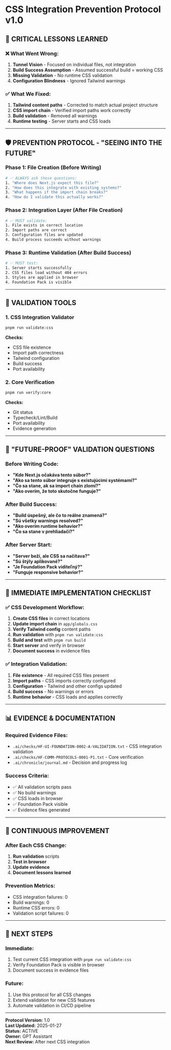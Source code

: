# CSS Integration Prevention Protocol v1.0

## 🚨 **CRITICAL LESSONS LEARNED**

### **❌ What Went Wrong:**

1. **Tunnel Vision** - Focused on individual files, not integration
2. **Build Success Assumption** - Assumed successful build = working CSS
3. **Missing Validation** - No runtime CSS validation
4. **Configuration Blindness** - Ignored Tailwind warnings

### **✅ What We Fixed:**

1. **Tailwind content paths** - Corrected to match actual project structure
2. **CSS import chain** - Verified import paths work correctly
3. **Build validation** - Removed all warnings
4. **Runtime testing** - Server starts and CSS loads

---

## 🛡️ **PREVENTION PROTOCOL - "SEEING INTO THE FUTURE"**

### **Phase 1: File Creation (Before Writing)**

```bash
# ✅ ALWAYS ask these questions:
1. "Where does Next.js expect this file?"
2. "How does this integrate with existing systems?"
3. "What happens if the import chain breaks?"
4. "How do I validate this actually works?"
```

### **Phase 2: Integration Layer (After File Creation)**

```bash
# ✅ MUST validate:
1. File exists in correct location
2. Import paths are correct
3. Configuration files are updated
4. Build process succeeds without warnings
```

### **Phase 3: Runtime Validation (After Build Success)**

```bash
# ✅ MUST test:
1. Server starts successfully
2. CSS files load without 404 errors
3. Styles are applied in browser
4. Foundation Pack is visible
```

---

## 🔧 **VALIDATION TOOLS**

### **1. CSS Integration Validator**

```bash
pnpm run validate:css
```

**Checks:**

- CSS file existence
- Import path correctness
- Tailwind configuration
- Build success
- Port availability

### **2. Core Verification**

```bash
pnpm run verify:core
```

**Checks:**

- Git status
- Typecheck/Lint/Build
- Port availability
- Evidence generation

---

## 🎯 **"FUTURE-PROOF" VALIDATION QUESTIONS**

### **Before Writing Code:**

- **"Kde Next.js očakáva tento súbor?"**
- **"Ako sa tento súbor integruje s existujúcimi systémami?"**
- **"Čo sa stane, ak sa import chain zlomí?"**
- **"Ako overím, že toto skutočne funguje?"**

### **After Build Success:**

- **"Build úspešný, ale čo to reálne znamená?"**
- **"Sú všetky warnings resolved?"**
- **"Ako overím runtime behavior?"**
- **"Čo sa stane v prehliadači?"**

### **After Server Start:**

- **"Server beží, ale CSS sa načítava?"**
- **"Sú štýly aplikované?"**
- **"Je Foundation Pack viditeľný?"**
- **"Funguje responsive behavior?"**

---

## 🚀 **IMMEDIATE IMPLEMENTATION CHECKLIST**

### **✅ CSS Development Workflow:**

1. **Create CSS files** in correct locations
2. **Update import chain** in `app/globals.css`
3. **Verify Tailwind config** content paths
4. **Run validation** with `pnpm run validate:css`
5. **Build and test** with `pnpm run build`
6. **Start server** and verify in browser
7. **Document success** in evidence files

### **✅ Integration Validation:**

1. **File existence** - All required CSS files present
2. **Import paths** - CSS imports correctly configured
3. **Configuration** - Tailwind and other configs updated
4. **Build success** - No warnings or errors
5. **Runtime behavior** - CSS loads and applies correctly

---

## 📊 **EVIDENCE & DOCUMENTATION**

### **Required Evidence Files:**

- `.ai/checks/HF-UI-FOUNDATION-0002-A-VALIDATION.txt` - CSS integration validation
- `.ai/checks/HF-COMM-PROTOCOLS-0001-P1.txt` - Core verification
- `.ai/chronicle/journal.md` - Decision and progress log

### **Success Criteria:**

- ✅ All validation scripts pass
- ✅ No build warnings
- ✅ CSS loads in browser
- ✅ Foundation Pack visible
- ✅ Evidence files generated

---

## 🔄 **CONTINUOUS IMPROVEMENT**

### **After Each CSS Change:**

1. **Run validation** scripts
2. **Test in browser**
3. **Update evidence**
4. **Document lessons learned**

### **Prevention Metrics:**

- CSS integration failures: 0
- Build warnings: 0
- Runtime CSS errors: 0
- Validation script failures: 0

---

## 🎯 **NEXT STEPS**

### **Immediate:**

1. Test current CSS integration with `pnpm run validate:css`
2. Verify Foundation Pack is visible in browser
3. Document success in evidence files

### **Future:**

1. Use this protocol for all CSS changes
2. Extend validation for new CSS features
3. Automate validation in CI/CD pipeline

---

**Protocol Version:** 1.0  
**Last Updated:** 2025-01-27  
**Status:** ACTIVE  
**Owner:** GPT Assistant  
**Next Review:** After next CSS integration
